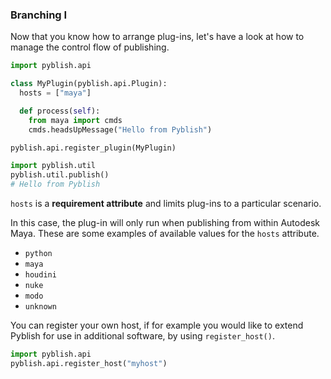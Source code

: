 ### Branching I

Now that you know how to arrange plug-ins, let's have a look at how to manage the control flow of publishing.

```python
import pyblish.api

class MyPlugin(pyblish.api.Plugin):
  hosts = ["maya"]

  def process(self):
    from maya import cmds
    cmds.headsUpMessage("Hello from Pyblish")

pyblish.api.register_plugin(MyPlugin)

import pyblish.util
pyblish.util.publish()
# Hello from Pyblish
```

`hosts` is a **requirement attribute** and limits plug-ins to a particular scenario.

In this case, the plug-in will only run when publishing from within Autodesk Maya. These are some examples of available values for the `hosts` attribute.

- `python`
- `maya`
- `houdini`
- `nuke`
- `modo`
- `unknown`

You can register your own host, if for example you would like to extend Pyblish for use in additional software, by using `register_host()`.

```python
import pyblish.api
pyblish.api.register_host("myhost")
```
